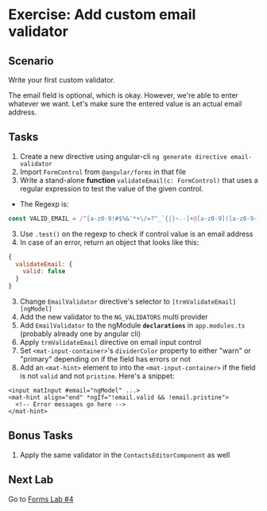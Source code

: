 # Exercise: Add custom email validator

## Scenario

Write your first custom validator.

The email field is optional, which is okay. However, we're able to enter whatever we want. Let's make sure the entered value is an actual email address.

## Tasks

1. Create a new directive using angular-cli `ng generate directive email-validator`
2. Import `FormControl` from `@angular/forms` in that file
2. Write a stand-alone **function** `validateEmail(c: FormControl)` that uses a regular expression to test the value of the given control.
  - The Regexp is: 
  ```js 
  const VALID_EMAIL = /^[a-z0-9!#$%&'*+\/=?^_`{|}~.-]+@[a-z0-9]([a-z0-9-]*[a-z0-9])?(\.[a-z0-9]([a-z0-9-]*[a-z0-9])?)*$/i;
  ```
3. Use `.test()` on the regexp to check if control value is an email address
4. In case of an error, return an object that looks like this:

  ```js
  {
    validateEmail: {
      valid: false
    }
  }
  ```

3. Change `EmailValidator` directive's selector to `[trmValidateEmail][ngModel]`
4. Add the new validator to the `NG_VALIDATORS` multi provider
5. Add `EmailValidator` to the ngModule **`declarations`** in `app.modules.ts` (probably already one by angular cli)
6. Apply `trmValidateEmail` directive on email input control
7. Set `<mat-input-container>`'s `dividerColor` property to either "warn" or "primary" depending on if the field has errors or not
8. Add an `<mat-hint>` element to into the `<mat-input-container>` if the field is not `valid` and not `pristine`. Here's a snippet:

  ```
  <input matInput #email="ngModel" ...>
  <mat-hint align="end" *ngIf="!email.valid && !email.pristine">
    <!-- Error messages go here -->
  </mat-hint>
  ```

## Bonus Tasks

1. Apply the same validator in the `ContactsEditorComponent` as well


## Next Lab

Go to [Forms Lab #4](https://github.com/thoughtram/angular2-master-class-exercise-descriptions/blob/master/exercises/forms/exercise-4_create-custom-async-validator-directive.md)

